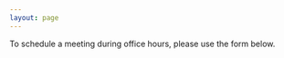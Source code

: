 ```yaml
---
layout: page
---
```


To schedule a meeting during office hours, please use the form below.

<!-- Calendly inline widget begin -->
<div class="calendly-inline-widget" data-url="https://calendly.com/patrick-baylis/office-hours" style="min-width:320px;height:580px;"></div>
<script type="text/javascript" src="https://assets.calendly.com/assets/external/widget.js"></script>
<!-- Calendly inline widget end -->
